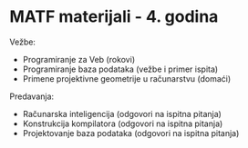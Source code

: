 # MATF materijali - 4. godina
Vežbe:
 - Programiranje za Veb (rokovi)
 - Programiranje baza podataka (vežbe i primer ispita)
 - Primene projektivne geometrije u računarstvu (domaći)

Predavanja:
 - Računarska inteligencija (odgovori na ispitna pitanja)
 - Konstrukcija kompilatora (odgovori na ispitna pitanja)
 - Projektovanje baza podataka (odgovori na ispitna pitanja)
